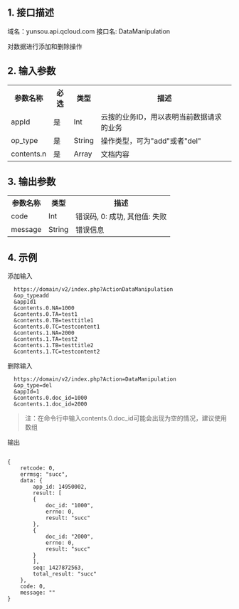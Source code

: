 ## 1. 接口描述
 
域名：yunsou.api.qcloud.com
接口名: DataManipulation

对数据进行添加和删除操作

 

## 2. 输入参数
 
<table class="t"><tbody><tr>
<th><b>参数名称</b></th>
<th><b>必选</b></th>
<th><b>类型</b></th>
<th><b>描述</b></th>
<tr>
<td> appId
<td> 是
<td> Int
<td> 云搜的业务ID，用以表明当前数据请求的业务
<tr>
<td> op_type
<td> 是
<td> String
<td> 操作类型，可为"add"或者"del"
<tr>
<td> contents.n
<td> 是
<td> Array
<td> 文档内容
</tbody></table>

 

## 3. 输出参数
 
<table class="t"><tbody><tr>
<th><b>参数名称</b></th>
<th><b>类型</b></th>
<th><b>描述</b></th>
<tr>
<td> code
<td> Int
<td> 错误码, 0: 成功, 其他值: 失败
<tr>
<td> message
<td> String
<td> 错误信息
<tbody>
<table>

## 4. 示例
 
添加输入
```
  https://domain/v2/index.php?ActionDataManipulation
  &op_typeadd 
  &appId1
  &contents.0.NA=1000
  &contents.0.TA=test1
  &contents.0.TB=testtitle1
  &contents.0.TC=testcontent1
  &contents.1.NA=2000
  &contents.1.TA=test2
  &contents.1.TB=testtitle2
  &contents.1.TC=testcontent2
```
删除输入
```
  https://domain/v2/index.php?Action=DataManipulation
  &op_type=del 
  &appId=1
  &contents.0.doc_id=1000
  &contents.1.doc_id=2000
```
> 注：在命令行中输入contents.0.doc_id可能会出现为空的情况，建议使用数组

输出
```

{
    retcode: 0,
    errmsg: "succ",
    data: {
        app_id: 14950002,
        result: [
        {
            doc_id: "1000",
            errno: 0,
            result: "succ"
        },
        {
            doc_id: "2000",
            errno: 0,
            result: "succ"
        }
        ],
        seq: 1427872563,
        total_result: "succ"
    },
    code: 0,
    message: ""
}

```

